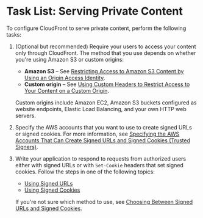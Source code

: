 # Task List: Serving Private Content<a name="private-content-task-list"></a>

To configure CloudFront to serve private content, perform the following tasks:

1. \(Optional but recommended\) Require your users to access your content only through CloudFront\. The method that you use depends on whether you're using Amazon S3 or custom origins:
   + **Amazon S3** – See [Restricting Access to Amazon S3 Content by Using an Origin Access Identity](private-content-restricting-access-to-s3.md)\.
   + **Custom origin** – See [Using Custom Headers to Restrict Access to Your Content on a Custom Origin](forward-custom-headers.md#forward-custom-headers-restrict-access)\.

   Custom origins include Amazon EC2, Amazon S3 buckets configured as website endpoints, Elastic Load Balancing, and your own HTTP web servers\.

1. Specify the AWS accounts that you want to use to create signed URLs or signed cookies\. For more information, see [Specifying the AWS Accounts That Can Create Signed URLs and Signed Cookies \(Trusted Signers\)](private-content-trusted-signers.md)\.

1. Write your application to respond to requests from authorized users either with signed URLs or with `Set-Cookie` headers that set signed cookies\. Follow the steps in one of the following topics: 
   + [Using Signed URLs](private-content-signed-urls.md)
   + [Using Signed Cookies](private-content-signed-cookies.md)

   If you're not sure which method to use, see [Choosing Between Signed URLs and Signed Cookies](private-content-choosing-signed-urls-cookies.md)\.